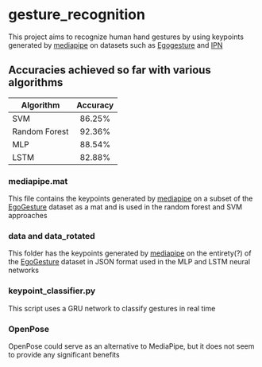 # gesture_recognition

This project aims to recognize human hand gestures by using keypoints generated by [mediapipe](https://github.com/google/mediapipe) on datasets such as [Egogesture](http://www.nlpr.ia.ac.cn/iva/yfzhang/datasets/egogesture.html) and [IPN](https://gibranbenitez.github.io/IPN_Hand/)

## Accuracies achieved so far with various algorithms

| Algorithm     | Accuracy      |
| ------------- |:-------------:|
| SVM           | 86.25%        |
| Random Forest | 92.36%        |
| MLP           | 88.54%        |
| LSTM          | 82.88%        |

### mediapipe.mat
This file contains the keypoints generated by [mediapipe](https://github.com/google/mediapipe) on a subset of the [EgoGesture](http://www.nlpr.ia.ac.cn/iva/yfzhang/datasets/egogesture.html) dataset as a mat and is used in the random forest and SVM approaches

### data and data_rotated
This folder has the keypoints generated by [mediapipe](https://github.com/google/mediapipe) on the entirety(?) of the [EgoGesture](http://www.nlpr.ia.ac.cn/iva/yfzhang/datasets/egogesture.html) dataset in JSON format used in the MLP and LSTM neural networks

### keypoint_classifier.py
This script uses a GRU network to classify gestures in real time

### OpenPose
OpenPose could serve as an alternative to MediaPipe, but it does not seem to provide any significant benefits